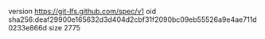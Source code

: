 version https://git-lfs.github.com/spec/v1
oid sha256:deaf29900e165632d3d404d2cbf31f2090bc09eb55526a9e4ae711d0233e866d
size 2775
